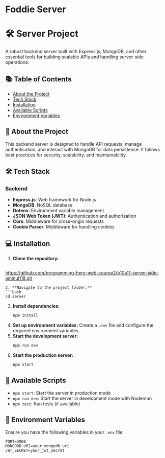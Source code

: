 # Foddie Server

# 🛠️ Server Project

A robust backend server built with Express.js, MongoDB, and other essential tools for building scalable APIs and handling server-side operations.

## 📚 Table of Contents

- [About the Project](#-about-the-project)
- [Tech Stack](#-tech-stack)
- [Installation](#-installation)
- [Available Scripts](#-available-scripts)
- [Environment Variables](#-environment-variables)


## 📝 About the Project

This backend server is designed to handle API requests, manage authentication, and interact with MongoDB for data persistence. It follows best practices for security, scalability, and maintainability.

## 🛠️ Tech Stack

### Backend
- **Express.js**: Web framework for Node.js
- **MongoDB**: NoSQL database
- **Dotenv**: Environment variable management
- **JSON Web Token (JWT)**: Authentication and authorization
- **Cors**: Middleware for cross-origin requests
- **Cookie Parser**: Middleware for handling cookies

## 💻 Installation

1. **Clone the repository:**
   ```bash
 https://github.com/programming-hero-web-course2/b10a11-server-side-aminul118.git
   ```
2. **Navigate to the project folder:**
   ```bash
   cd server
   ```
3. **Install dependencies:**
   ```bash
   npm install
   ```
4. **Set up environment variables:**
   Create a `.env` file and configure the required environment variables.
5. **Start the development server:**
   ```bash
   npm run dev
   ```
6. **Start the production server:**
   ```bash
   npm start
   ```

## 📜 Available Scripts

- `npm start`: Start the server in production mode
- `npm run dev`: Start the server in development mode with Nodemon
- `npm test`: Run tests (if available)



## 🔑 Environment Variables

Ensure you have the following variables in your `.env` file:
```env
PORT=3000
MONGODB_URI=your_mongodb_uri
JWT_SECRET=your_jwt_secret
```


